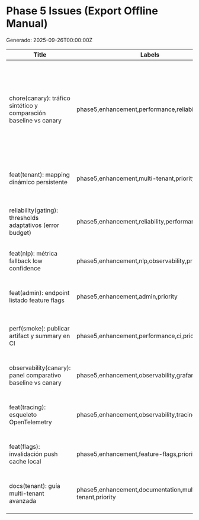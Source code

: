 # Phase 5 Issues (Export Offline Manual)
Generado: 2025-09-26T00:00:00Z

| Title | Labels | Body |
|-------|--------|------|
| chore(canary): tráfico sintético y comparación baseline vs canary | phase5,enhancement,performance,reliability,priority | Generar tráfico controlado (k6) antes y durante canary; comparar p95 y error rate.<br>Criterios:<br>- Baseline previo<br>- Reporte delta JSON<br>- Falla si p95_canary > p95_base *1.10 o error_rate_canary > error_rate_base *1.5 (mínimos absolutos). |
| feat(tenant): mapping dinámico persistente | phase5,enhancement,multi-tenant,priority | Reemplazar mapa en memoria por tabla 'tenants'. Cache Redis 60s. Match por patrón. Tests de aislamiento. |
| reliability(gating): thresholds adaptativos (error budget) | phase5,enhancement,reliability,performance,priority | Ajustar umbral P95 smoke según error budget restante (Prometheus). <80% => 420ms, <60% => 400ms. |
| feat(nlp): métrica fallback low confidence | phase5,enhancement,nlp,observability,priority | Exponer counter/fallback y recording rule ratio 5m. Panel en dashboard. |
| feat(admin): endpoint listado feature flags | phase5,enhancement,admin,priority | GET /admin/feature-flags => [{'flag','value','source'}]. Protegido por auth. Tests. |
| perf(smoke): publicar artifact y summary en CI | phase5,enhancement,performance,ci,priority | Subir smoke-summary.json como artifact + job summary p95/error_rate. Tabla histórica futura. |
| observability(canary): panel comparativo baseline vs canary | phase5,enhancement,observability,grafana,priority | Dashboard con series p95, error rate y delta porcentual. Añadir alertas suaves si delta>10%. |
| feat(tracing): esqueleto OpenTelemetry | phase5,enhancement,observability,tracing,priority | Añadir dependencias OTel, tracer básico (fastapi middleware), export a stdout. Sampling 1%. |
| feat(flags): invalidación push cache local | phase5,enhancement,feature-flags,priority | Canal Redis pub/sub 'feature_flags_events' para invalidar cache local en FeatureFlagService. |
| docs(tenant): guía multi-tenant avanzada | phase5,enhancement,documentation,multi-tenant,priority | Documentar segmentación, aislamiento futuro (DB/schema), patrones de escalado y riesgos. |
